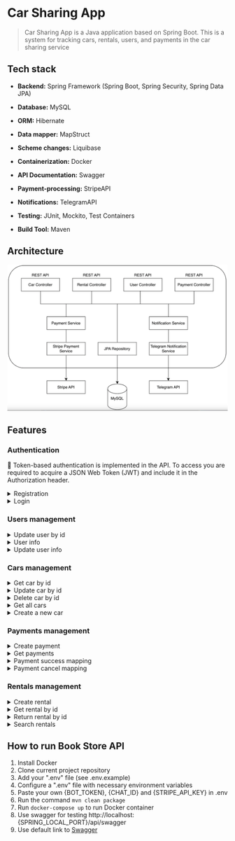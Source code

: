 #  Car Sharing App

> Car Sharing App is a Java application based on Spring Boot. This is a system for tracking cars, 
> rentals, users,  and payments in the car sharing service

##  Tech stack

- **Backend:** Spring Framework (Spring Boot, Spring Security, Spring Data JPA)

- **Database:** MySQL

- **ORM:** Hibernate

- **Data mapper:** MapStruct

- **Scheme changes:** Liquibase

- **Containerization:** Docker

- **API Documentation:** Swagger

- **Payment-processing:** StripeAPI

- **Notifications:** TelegramAPI

- **Testing:** JUnit, Mockito, Test Containers

- **Build Tool:** Maven

## Architecture

![sheme](assets/images/architecture.png)

## Features

### Authentication

🔑 Token-based authentication is implemented in the API. To access you are required to acquire a JSON Web Token (JWT) and include it in the Authorization header.

<details>
  <summary>Registration</summary>

* Endpoint ```/api/auth/registration```
* HTTP Request: POST
* Request Body:
  ``` 
  {
  "email": "string",
  "password": "string",
  "repeatPassword": "string",
  "firstName": "string",
  "lastName": "string"
  }
  ```
* Response: Status Code 200
* Response Body:
  ``` 
  {
  "id": 0,
  "email": "string",
  "firstName": "string",
  "lastName": "string",
  "role": "string"
  }
  ```

</details>

<details>
  <summary>Login</summary>

* Endpoint ```/api/auth/login```
* HTTP Request: POST
* Request Body:
  ``` 
  {
  "email": "string",
  "password": "string"
  }
  ```
* Response: Status Code 200
* Response Body:
  ``` 
  {
  "token": "string"
  }
  ```

</details>

### Users management

<details>
  <summary>Update user by id</summary>

* Endpoint ```/api/users/{userId}/role```
* HTTP Request: PUT
* Response: Status Code 200
* Request Body:
  ```
  {
  "roleName": "MANAGER"
  }
  ```

</details>

<details>
  <summary>User info</summary>

* Endpoint ```/api/users/me```
* HTTP Request: GET
* Response: Status Code 200
* Response Body:
  ```
  {
  "id": 0,
  "email": "string",
  "firstName": "string",
  "lastName": "string",
  "role": "string"
  }
  ```

</details>

<details>
  <summary>Update user info</summary>

* Endpoint ```/api/users/me```
* Request Body:
  ``` 
  {
    "firstName": "string",
    "lastName": "string"
  }
  ```
* HTTP Request: PUT
* Response: Status Code 200
* Response Body:
  ```
  {
    "id": 0,
    "email": "string",
    "firstName": "string",
    "lastName": "string",
    "role": "string"
  }
  ```

</details>


### Cars management

<details>
  <summary>Get car by id</summary>

* Endpoint ```/api/cars/{id}```
* HTTP Request: GET
* Response Body:
  ```
  {
    "id": 0,
    "model": "string",
    "brand": "string",
    "type": "string",
    "inventory": 0,
    "dailyFee": 0
  }
  ```

</details>

<details>
  <summary>Update car by id</summary>

* Endpoint ```/api/cars/{id}```
* HTTP Request: PUT
* Response: Status Code 200
* Response Body:
  ```
  {
    "model": "string",
    "brand": "string",
    "type": "SEDAN",
    "inventory": 0,
    "dailyFee": 0
  }
  ```


</details>

<details>
  <summary>Delete car by id</summary>

* Endpoint ```/api/cars/{id}```
* HTTP Request: DELETE
* Response: Status Code 204


</details>

<details>
  <summary>Get all cars</summary>

* Endpoint ```/api/cars```
* HTTP Request: GET
* Response: Status Code 200
* Response Body:
  ```
  [
    {
      "id": 0,
      "model": "string",
      "brand": "string",
      "type": "string",
      "inventory": 0,
      "dailyFee": 0
    }
  ]
  ```


</details>

<details>
  <summary>Create a new car</summary>

* Endpoint ```/api/cars```
* HTTP Request: POST
* Request Body:
  ```
  {
    "model": "string",
    "brand": "string",
    "type": "SEDAN",
    "inventory": 0,
    "dailyFee": 0
  }
  ```
* Response Body
* Response: Status Code 201
  ```
  {
    "id": 0,
    "model": "string",
    "brand": "string",
    "type": "string",
    "inventory": 0,
    "dailyFee": 0
  }
  ```

</details>

### Payments management

<details>
  <summary>Create payment</summary>

* Endpoint ```/api/payments```
* HTTP Request: POST
* Request Body:
  ```
  {
    "rentalId": 0,
    "paymentType": "PAYMENT"
  }
  ```
* Response Status Code 201
* Response Body:
  ```
  {
    "id": 0,
    "sessionUrl": "string",
    "sessionId": "string",
    "status": "PENDING",
    "type": "PAYMENT",
    "amountToPay": 0,
    "rentalId": 0
  }
  ```

</details>

<details>
  <summary>Get payments</summary>

* Endpoint ```/api/payments```
* HTTP Request: GET
* Response Body:
  ```
  [
    {
      "id": 0,
      "sessionUrl": "string",
      "sessionId": "string",
      "status": "PENDING",
      "type": "PAYMENT",
      "amountToPay": 0,
      "rentalId": 0
    }
  ]
  ```

</details>

<details>
  <summary>Payment success mapping</summary>

* Endpoint ```/api/payments/success```
* HTTP Request: GET
* Response Body:
  ```
  {
    "message": "string"
  }
  ```

</details>

<details>
  <summary>Payment cancel mapping</summary>

* Endpoint ```/api/payments/cancel```
* HTTP Request: GET
* Response Body:
  ```
  {
    "message": "string",
    "sessionUrl": "string"
  }
  ```

</details>

### Rentals management

<details>
  <summary>Create rental</summary>

* Endpoint ```/api/rentals```
* HTTP Request: POST
* Request Body:
  ```
  {
    "carId": 0,
    "returnDate": "2024-05-20"
  }
  ```
* Response Status Code 201
* Response Body:
  ```
  {
    "id": 0,
    "rentalDate": "2024-05-20",
    "returnDate": "2024-05-20",
    "actualReturnDate": "2024-05-20",
    "car": {
      "id": 0,
      "model": "string",
      "brand": "string",
      "type": "string",
      "inventory": 0,
      "dailyFee": 0
    }
  }
  ```

</details>

<details>
  <summary>Get rental by id</summary>

* Endpoint ```/api/rentals/{id}```
* HTTP Request: GET
* Response Body:
  ```
  {
    "id": 0,
    "rentalDate": "2024-05-20",
    "returnDate": "2024-05-20",
    "actualReturnDate": "2024-05-20",
    "car": {
      "id": 0,
      "model": "string",
      "brand": "string",
      "type": "string",
      "inventory": 0,
      "dailyFee": 0
    }
  }
  ```

</details>

<details>
  <summary>Return rental by id</summary>

* Endpoint ```/api/rentals/{id}/return```
* HTTP Request: GET
* Response Body:
  ```
  {
    "id": 0,
    "rentalDate": "2024-05-20",
    "returnDate": "2024-05-20",
    "actualReturnDate": "2024-05-20",
    "car": {
      "id": 0,
      "model": "string",
      "brand": "string",
      "type": "string",
      "inventory": 0,
      "dailyFee": 0
    }
  }
  ```

</details>

<details>
  <summary>Search rentals</summary>

* Endpoint ```/api/rentals/?user_id=&is_active=```
* HTTP Request: GET
* Response Status Code 200
* Response Body:
  ```
  [
    {
      "id": 0,
      "rentalDate": "2024-05-20",
      "returnDate": "2024-05-20",
      "actualReturnDate": "2024-05-20",
      "car": {
        "id": 0,
        "model": "string",
        "brand": "string",
        "type": "string",
        "inventory": 0,
        "dailyFee": 0
      }
    }
  ]
  ```

</details>

##  How to run Book Store API

1) Install Docker
2) Clone current project repository
3) Add your ".env" file (see .env.example)
4) Configure a ".env" file with necessary environment variables 
5) Paste your own {BOT_TOKEN}, {CHAT_ID} and {STRIPE_API_KEY} in .env
6) Run the command ```mvn clean package```
7) Run ```docker-compose up``` to run Docker container
8) Use swagger for testing http://localhost:{SPRING_LOCAL_PORT}/api/swagger
9) Use default link to [Swagger](http://localhost:8081/api/swagger) 
